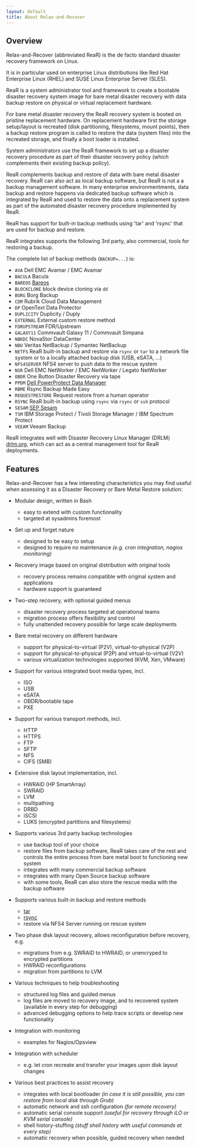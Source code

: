 ```yaml
---
layout: default
title: About Relax-and-Recover
---
```


## Overview

Relax-and-Recover (abbreviated ReaR) is the de facto standard disaster recovery framework on Linux.

It is in particular used on enterprise Linux distributions like Red Hat Enterprise Linux (RHEL)
and SUSE Linux Enterprise Server (SLES).

ReaR is a system administrator tool and framework to create a bootable disaster recovery system image
for bare metal disaster recovery with data backup restore on physical or virtual replacement hardware.

For bare metal disaster recovery the ReaR recovery system is booted on pristine replacement hardware.
On replacement hardware first the storage setup/layout is recreated (disk partitioning, filesystems, mount points),
then a backup restore program is called to restore the data (system files) into the recreated storage,
and finally a boot loader is installed.

System administrators use the ReaR framework to set up a disaster recovery procedure
as part of their disaster recovery policy (which complements their existing backup policy).

ReaR complements backup and restore of data with bare metal disaster recovery. ReaR can also act as local backup software,
but ReaR is not a a backup management software. In many enterprise environmentments, data backup and restore happens via dedicated backup software which is integrated by ReaR and used to restore the data onto a replacement system as part of the automated disaster recovery procedure implemented by ReaR.

ReaR has support for built-in backup methods using 'tar' and 'rsync' that are used for backup and restore.

ReaR integrates supports the following 3rd party, also commercial, tools for restoring a backup.

The complete list of backup methods (`BACKUP=...`) is:

* `AVA` Dell EMC Avamar / EMC Avamar
* `BACULA` Bacula
* `BAREOS` [Bareos](https://docs.bareos.org/Appendix/DisasterRecoveryUsingBareos.html#linux)
* `BLOCKCLONE` block device cloning via `dd`
* `BORG` Borg Backup
* `CDM` Rubrik Cloud Data Management
* `DP` OpenText Data Protector
* `DUPLICITY` Duplicity / Duply
* `EXTERNAL` External custom restore method
* `FDRUPSTREAM` FDR/Upstream
* `GALAXY11` Commvault Galaxy 11 / Commvault Simpana
* `NBKDC` NovaStor DataCenter
* `NBU` Veritas NetBackup / Symantec NetBackup
* `NETFS` ReaR built-in backup and restore via `rsync` or `tar` to a network file system or to a locally attached backup disk (USB, eSATA, ...)
* `NFS4SERVER` NFS4 server to push data *to* the rescue system
* `NSR` Dell EMC NetWorker / EMC NetWorker / Legato NetWorker
* `OBDR` One Button Disaster Recovery via tape
* `PPDM` [Dell PowerProtect Data Manager](https://infohub.delltechnologies.com/en-us/t/simplifying-linux-bmr-for-powerprotect-data-manager-using-rear-relax-and-recover-disaster-recovery-solution/)
* `RBME` Rsync Backup Made Easy
* `REQUESTRESTORE` Request restore from a human operator
* `RSYNC` ReaR built-in backup using `rsync` via `rsync` or `ssh` protocol
* `SESAM` [SEP Sesam](https://wiki.sep.de/wiki/index.php/Bare_Metal_Recovery_Linux)
* `TSM` IBM Storage Protect / Tivoli Storage Manager / IBM Spectrum Protect
* `VEEAM` Veeam Backup

ReaR integrates well with Disaster Recovery Linux Manager (DRLM) [drlm.org](https://drlm.org), which can act as a central management tool for ReaR deployments.

## Features

Relax-and-Recover has a few interesting characteristics you may find useful
when assessing it as a Disaster Recovery or Bare Metal Restore solution:

* Modular design, written in Bash
  * easy to extend with custom functionality
  * targeted at sysadmins foremost

* Set up and forget nature
  * designed to be easy to setup
  * designed to require no maintenance _(e.g. cron integration, nagios monitoring)_

* Recovery image based on original distribution with original tools
  * recovery process remains compatible with original system and applications
  * hardware support is guaranteed

* Two-step recovery, with optional guided menus
  * disaster recovery process targeted at operational teams
  * migration process offers flexibility and control
  * fully unattended recovery possible for large scale deployments

* Bare metal recovery on different hardware
  * support for physical-to-virtual (P2V), virtual-to-physical (V2P)
  * support for physical-to-physical (P2P) and virtual-to-virtual (V2V)
  * various virtualization technologies supported (KVM, Xen, VMware)

* Support for various integrated boot media types, incl.
  * ISO
  * USB
  * eSATA
  * OBDR/bootable tape
  * PXE

* Support for various transport methods, incl.
  * HTTP
  * HTTPS
  * FTP
  * SFTP
  * NFS
  * CIFS (SMB)

* Extensive disk layout implementation, incl.
  * HWRAID (HP SmartArray)
  * SWRAID
  * LVM
  * multipathing
  * DRBD
  * iSCSI
  * LUKS (encrypted partitions and filesystems)

* Supports various 3rd party backup technologies
  * use backup tool of your choice
  * restore files from backup software, ReaR takes care of the rest and controls the entire process from bare metal boot to functioning new system
  * integrates with many commercial backup software
  * integrates with many Open Source backup software
  * with some tools, ReaR can also store the rescue media with the backup software

* Supports various built-in backup and restore methods
  * [tar](http://www.gnu.org/software/tar)
  * [rsync](http://rsync.samba.org)
  * restore via NFS4 Server running on rescue system

* Two phase disk layout recovery, allows reconfiguration before recovery, e.g.
  * migrations from e.g. SWRAID to HWRAID, or unencryped to encrypted partitions
  * HWRAID reconfigurations
  * migration from partitions to LVM

* Various techniques to help troubleshooting
  * structured log files and guided menus
  * log files are moved to recovery image, and to recovered system (available in every step for debugging)
  * advanced debugging options to help trace scripts or develop new functionality

* Integration with monitoring
  * examples for Nagios/Opsview

* Integration with scheduler
  * e.g. let cron recreate and transfer your images upon disk layout changes

* Various best practices to assist recovery
  * integrates with local bootloader
     _(in case it is still possible, you can restore from local disk through Grub)_
  * automatic network and ssh configuration
     _(for remote recovery)_
  * automatic serial console support
     _(useful for recovery through iLO or KVM serial console)_
  * shell history-stuffing
     _(stuff shell history with useful commands at every step)_
  * automatic recovery when possible, guided recovery when needed
